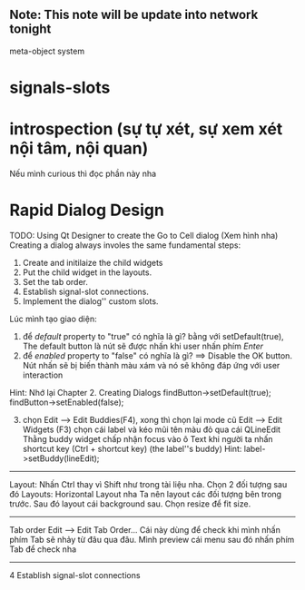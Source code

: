 Note: This note will be update into network tonight
----
meta-object system
# signals-slots
# introspection (sự tự xét, sự xem xét nội tâm, nội quan)
Nếu mình curious thì đọc phần này nha

Rapid Dialog Design
====
TODO: Using Qt Designer to create the Go to Cell dialog (Xem hình nha)
Creating a dialog always involes the same fundamental steps:
1. Create and initilaize the child widgets
2. Put the child widget in the layouts.
3. Set the tab order.
4. Establish signal-slot connections.
5. Implement the dialog'' custom slots.

Lúc mình tạo giao diện:
1. để *default* property to "true" có nghĩa là gì?
bằng với setDefault(true), The default button là nút sẽ được nhấn khi user nhấn phím *Enter*
2. để *enabled* property to "false" có nghĩa là gì?
==> Disable the OK button. Nút nhấn sẽ bị biến thành màu xám và nó sẽ không đáp ứng với user interaction

Hint: Nhớ lại Chapter 2. Creating Dialogs
findButton->setDefault(true);
findButton->setEnabled(false);

3. chọn Edit --> Edit Buddies(F4), xong thì chọn lại mode cũ Edit --> Edit Widgets (F3)
chọn cái label và kéo mũi tên màu đỏ qua cái QLineEdit
Thằng buddy widget chấp nhận focus vào ô Text khi người ta nhấn shortcut key (Ctrl + shortcut key) (the label''s buddy)
Hint: label->setBuddy(lineEdit);

----
Layout:
Nhấn Ctrl thay vì Shift như trong tài liệu nha. Chọn 2 đối tượng sau đó Layouts: Horizontal Layout nha
Ta nên layout các đối tượng bên trong trước. Sau đó layout cái background sau. Chọn resize để fit size.

----
Tab order Edit --> Edit Tab Order...
Cái này dùng để check khi mình nhấn phím Tab sẽ nhảy từ đâu qua đâu.
Mình preview cái menu sau đó nhấn phím Tab để check nha

----
4 Establish signal-slot connections

